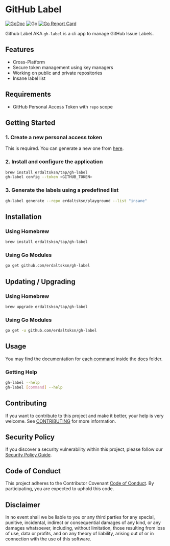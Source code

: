 # GitHub Label

[![GoDoc](https://godoc.org/github.com/erdaltsksn/gh-label?status.svg)](https://godoc.org/github.com/erdaltsksn/gh-label)
![Go](https://github.com/erdaltsksn/gh-label/workflows/Go/badge.svg)
[![Go Report Card](https://goreportcard.com/badge/github.com/erdaltsksn/gh-label)](https://goreportcard.com/report/github.com/erdaltsksn/gh-label)

Github Label AKA `gh-label` is a cli app to manage GitHub Issue Labels.

## Features

- Cross-Platform
- Secure token management using key managers
- Working on public and private repositories
- Insane label list

## Requirements

- GitHub Personal Access Token with `repo` scope

## Getting Started

### 1. Create a new personal access token

This is required. You can generate a new one from [here](https://github.com/settings/tokens/new).

### 2. Install and configure the application

```sh
brew install erdaltsksn/tap/gh-label
gh-label config --token <GITHUB_TOKEN>
```

### 3. Generate the labels using a predefined list

```sh
gh-label generate --repo erdaltsksn/playground --list "insane"
```

## Installation

### Using Homebrew

```sh
brew install erdaltsksn/tap/gh-label
```

### Using Go Modules

```sh
go get github.com/erdaltsksn/gh-label
```

## Updating / Upgrading

### Using Homebrew

```sh
brew upgrade erdaltsksn/tap/gh-label
```

### Using Go Modules

```sh
go get -u github.com/erdaltsksn/gh-label
```

## Usage

You may find the documentation for [each command](docs/gh-label.md) inside the
[docs](docs) folder.

### Getting Help

```sh
gh-label --help
gh-label [command] --help
```

## Contributing

If you want to contribute to this project and make it better, your help is very
welcome. See [CONTRIBUTING](docs/CONTRIBUTING.md) for more information.

## Security Policy

If you discover a security vulnerability within this project, please follow our
[Security Policy Guide](docs/SECURITY.md).

## Code of Conduct

This project adheres to the Contributor Covenant [Code of Conduct](docs/CODE_OF_CONDUCT.md).
By participating, you are expected to uphold this code.

## Disclaimer

In no event shall we be liable to you or any third parties for any special,
punitive, incidental, indirect or consequential damages of any kind, or any
damages whatsoever, including, without limitation, those resulting from loss of
use, data or profits, and on any theory of liability, arising out of or in
connection with the use of this software.
